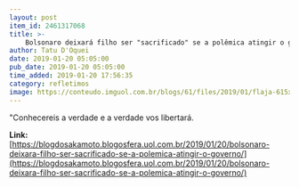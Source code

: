 ```yaml
---
layout: post
item_id: 2461317068
title: >-
    Bolsonaro deixará filho ser "sacrificado" se a polêmica atingir o governo?
author: Tatu D'Oquei
date: 2019-01-20 05:05:00
pub_date: 2019-01-20 05:05:00
time_added: 2019-01-20 17:56:35
category: refletimos
image: https://conteudo.imguol.com.br/blogs/61/files/2019/01/flaja-615x300.jpg
---
```


"Conhecereis a verdade e a verdade vos libertará.

**Link:** [https://blogdosakamoto.blogosfera.uol.com.br/2019/01/20/bolsonaro-deixara-filho-ser-sacrificado-se-a-polemica-atingir-o-governo/](https://blogdosakamoto.blogosfera.uol.com.br/2019/01/20/bolsonaro-deixara-filho-ser-sacrificado-se-a-polemica-atingir-o-governo/)

